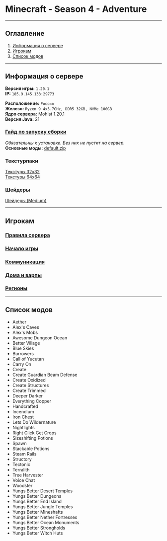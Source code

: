 # Minecraft - Season 4 - Adventure
___

## Оглавление

1. [Информация о сервере](#информация-о-сервере)
2. [Игрокам](#игрокам)
3. [Список модов](#список-модов)

___

## Информация о сервере

**Версия игры:** `1.20.1`</br>
**IP:** `185.9.145.133:29773`</br>

**Расположение:** `Россия`</br>
**Железо:** `Ryzen 9 4x5.7GHz, DDR5 32GB, NVMe 100GB`</br>
**Ядро сервера:** Mohist 1.20.1</br>
**Версия Java:** 21</br>

### [Гайд по запуску сборки](https://github.com/evgeniy-kotin/minecraft-v4/blob/main/guides/how-to-play.md)

*Обязательны к установке. Без них не пустит на сервер.*</br>
**Основные моды:** [default.zip](https://disk.yandex.ru/d/Y006pfQEh-85Ww)

### Текстурпаки

[Текстуры 32х32](https://modrinth.com/resourcepack/faithful-32x)</br>
[Текстуры 64х64](https://modrinth.com/resourcepack/faithful-64x)</br>

### Шейдеры

[Шейдеры (Medium)](https://minecraft-inside.ru/shaders/135839-complementary-shaders.html)</br>
___

## Игрокам

### [Правила сервера](https://github.com/evgeniy-kotin/minecraft-v4/blob/main/guides/server-rules.md)
### [Начало игры](https://github.com/evgeniy-kotin/minecraft-v4/blob/main/guides/start.md)
### [Коммуникация](https://github.com/evgeniy-kotin/minecraft-v4/blob/main/guides/players-communication.md)
### [Дома и варпы](https://github.com/evgeniy-kotin/minecraft-v4/blob/main/guides/homes-and-warps.md)
### [Регионы](https://github.com/evgeniy-kotin/minecraft-v4/blob/main/guides/regions.md)

___

## Список модов

- Aether
- Alex's Caves
- Alex's Mobs
- Awesome Dungeon Ocean
- Better Village
- Blue Skies
- Burrowers
- Call of Yucutan
- Carry On
- Create
- Create Guardian Beam Defense
- Create Oxidized
- Create Structures
- Create Trimmed
- Deeper Darker
- Everything Copper
- Handcrafted
- Incendium
- Iron Chest
- Lets Do Wildernature
- Nightlights
- Right Click Get Crops
- Sizeshifting Potions
- Spawn
- Stackable Potions
- Steam Rails
- Structory
- Tectonic
- Terralith
- Tree Harvester
- Voice Chat
- Woodster
- Yungs Better Desert Temples
- Yungs Better Dungeons
- Yungs Better End Island
- Yungs Better Jungle Temples
- Yungs Better Mineshafts
- Yungs Better Nether Fortresses
- Yungs Better Ocean Monuments
- Yungs Better Strongholds
- Yungs Better Witch Huts